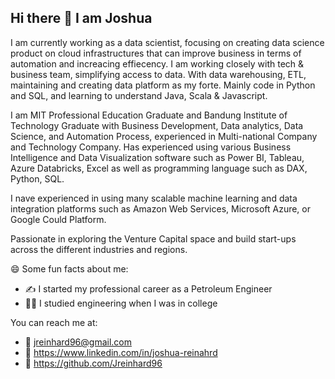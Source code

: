 ## Hi there 👋 I am Joshua

I am currently working as a data scientist, focusing on creating data science product on cloud infrastructures that can improve business in terms of automation and increacing effiecency. I am working closely with tech & business team, simplifying access to data. With data warehousing, ETL, maintaining and creating data platform as my forte. Mainly code in Python and SQL, and learning to understand Java, Scala & Javascript.

I am MIT Professional Education Graduate and Bandung Institute of Technology Graduate with Business Development, Data analytics, Data Science, and Automation Process, experienced in Multi-national Company and Technology Company. Has experienced using various Business Intelligence and Data Visualization software such as Power BI, Tableau, Azure Databricks, Excel as well as programming language such as DAX, Python, SQL.

I nave experienced in using many scalable machine learning and data integration platforms such as Amazon Web Services, Microsoft Azure, or Google Could Platform.

Passionate in exploring the Venture Capital space and build start-ups across the different industries and regions.


😄 Some fun facts about me: 
  - ✍️ I started my professional career as a Petroleum Engineer
  - 👨‍🎓 I studied engineering when I was in college


You can reach me at:
  - 📧 jreinhard96@gmail.com
  - 🔗 https://www.linkedin.com/in/joshua-reinahrd
  - 🔗 https://github.com/Jreinhard96

<!--
**Jreinhard96/Jreinhard96** is a ✨ _special_ ✨ repository because its `README.md` (this file) appears on your GitHub profile.

Here are some ideas to get you started:

- 🔭 I’m currently working on ...
- 🌱 I’m currently learning ...
- 👯 I’m looking to collaborate on ...
- 🤔 I’m looking for help with ...
- 💬 Ask me about ...
- 📫 How to reach me: ...
- 😄 Pronouns: ...
- ⚡ Fun fact: ...
-->
